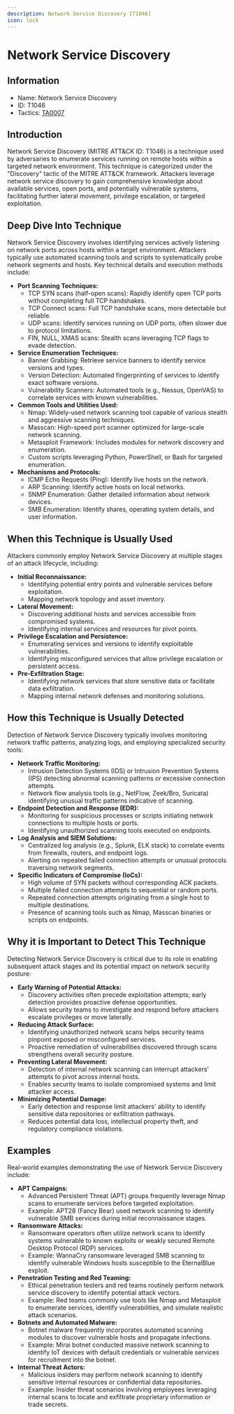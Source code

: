 ```yaml
---
description: Network Service Discovery [T1046]
icon: lock
---
```


# Network Service Discovery

## Information

- Name: Network Service Discovery
- ID: T1046
- Tactics: [TA0007](../TA0007/TA0007.md)

## Introduction

Network Service Discovery (MITRE ATT\&CK ID: T1046) is a technique used by adversaries to enumerate services running on remote hosts within a targeted network environment. This technique is categorized under the "Discovery" tactic of the MITRE ATT\&CK framework. Attackers leverage network service discovery to gain comprehensive knowledge about available services, open ports, and potentially vulnerable systems, facilitating further lateral movement, privilege escalation, or targeted exploitation.

## Deep Dive Into Technique

Network Service Discovery involves identifying services actively listening on network ports across hosts within a target environment. Attackers typically use automated scanning tools and scripts to systematically probe network segments and hosts. Key technical details and execution methods include:

- **Port Scanning Techniques:**
  - TCP SYN scans (half-open scans): Rapidly identify open TCP ports without completing full TCP handshakes.
  - TCP Connect scans: Full TCP handshake scans, more detectable but reliable.
  - UDP scans: Identify services running on UDP ports, often slower due to protocol limitations.
  - FIN, NULL, XMAS scans: Stealth scans leveraging TCP flags to evade detection.
- **Service Enumeration Techniques:**
  - Banner Grabbing: Retrieve service banners to identify service versions and types.
  - Version Detection: Automated fingerprinting of services to identify exact software versions.
  - Vulnerability Scanners: Automated tools (e.g., Nessus, OpenVAS) to correlate services with known vulnerabilities.
- **Common Tools and Utilities Used:**
  - Nmap: Widely-used network scanning tool capable of various stealth and aggressive scanning techniques.
  - Masscan: High-speed port scanner optimized for large-scale network scanning.
  - Metasploit Framework: Includes modules for network discovery and enumeration.
  - Custom scripts leveraging Python, PowerShell, or Bash for targeted enumeration.
- **Mechanisms and Protocols:**
  - ICMP Echo Requests (Ping): Identify live hosts on the network.
  - ARP Scanning: Identify active hosts on local networks.
  - SNMP Enumeration: Gather detailed information about network devices.
  - SMB Enumeration: Identify shares, operating system details, and user information.

## When this Technique is Usually Used

Attackers commonly employ Network Service Discovery at multiple stages of an attack lifecycle, including:

- **Initial Reconnaissance:**
  - Identifying potential entry points and vulnerable services before exploitation.
  - Mapping network topology and asset inventory.
- **Lateral Movement:**
  - Discovering additional hosts and services accessible from compromised systems.
  - Identifying internal services and resources for pivot points.
- **Privilege Escalation and Persistence:**
  - Enumerating services and versions to identify exploitable vulnerabilities.
  - Identifying misconfigured services that allow privilege escalation or persistent access.
- **Pre-Exfiltration Stage:**
  - Identifying network services that store sensitive data or facilitate data exfiltration.
  - Mapping internal network defenses and monitoring solutions.

## How this Technique is Usually Detected

Detection of Network Service Discovery typically involves monitoring network traffic patterns, analyzing logs, and employing specialized security tools:

- **Network Traffic Monitoring:**
  - Intrusion Detection Systems (IDS) or Intrusion Prevention Systems (IPS) detecting abnormal scanning patterns or excessive connection attempts.
  - Network flow analysis tools (e.g., NetFlow, Zeek/Bro, Suricata) identifying unusual traffic patterns indicative of scanning.
- **Endpoint Detection and Response (EDR):**
  - Monitoring for suspicious processes or scripts initiating network connections to multiple hosts or ports.
  - Identifying unauthorized scanning tools executed on endpoints.
- **Log Analysis and SIEM Solutions:**
  - Centralized log analysis (e.g., Splunk, ELK stack) to correlate events from firewalls, routers, and endpoint logs.
  - Alerting on repeated failed connection attempts or unusual protocols traversing network segments.
- **Specific Indicators of Compromise (IoCs):**
  - High volume of SYN packets without corresponding ACK packets.
  - Multiple failed connection attempts to sequential or random ports.
  - Repeated connection attempts originating from a single host to multiple destinations.
  - Presence of scanning tools such as Nmap, Masscan binaries or scripts on endpoints.

## Why it is Important to Detect This Technique

Detecting Network Service Discovery is critical due to its role in enabling subsequent attack stages and its potential impact on network security posture:

- **Early Warning of Potential Attacks:**
  - Discovery activities often precede exploitation attempts; early detection provides proactive defense opportunities.
  - Allows security teams to investigate and respond before attackers escalate privileges or move laterally.
- **Reducing Attack Surface:**
  - Identifying unauthorized network scans helps security teams pinpoint exposed or misconfigured services.
  - Proactive remediation of vulnerabilities discovered through scans strengthens overall security posture.
- **Preventing Lateral Movement:**
  - Detection of internal network scanning can interrupt attackers' attempts to pivot across internal hosts.
  - Enables security teams to isolate compromised systems and limit attacker access.
- **Minimizing Potential Damage:**
  - Early detection and response limit attackers' ability to identify sensitive data repositories or exfiltration pathways.
  - Reduces potential data loss, intellectual property theft, and regulatory compliance violations.

## Examples

Real-world examples demonstrating the use of Network Service Discovery include:

- **APT Campaigns:**
  - Advanced Persistent Threat (APT) groups frequently leverage Nmap scans to enumerate services before targeted exploitation.
  - Example: APT28 (Fancy Bear) used network scanning to identify vulnerable SMB services during initial reconnaissance stages.
- **Ransomware Attacks:**
  - Ransomware operators often utilize network scans to identify systems vulnerable to known exploits or weakly secured Remote Desktop Protocol (RDP) services.
  - Example: WannaCry ransomware leveraged SMB scanning to identify vulnerable Windows hosts susceptible to the EternalBlue exploit.
- **Penetration Testing and Red Teaming:**
  - Ethical penetration testers and red teams routinely perform network service discovery to identify potential attack vectors.
  - Example: Red teams commonly use tools like Nmap and Metasploit to enumerate services, identify vulnerabilities, and simulate realistic attack scenarios.
- **Botnets and Automated Malware:**
  - Botnet malware frequently incorporates automated scanning modules to discover vulnerable hosts and propagate infections.
  - Example: Mirai botnet conducted massive network scanning to identify IoT devices with default credentials or vulnerable services for recruitment into the botnet.
- **Internal Threat Actors:**
  - Malicious insiders may perform network scanning to identify sensitive internal resources or confidential data repositories.
  - Example: Insider threat scenarios involving employees leveraging internal scans to locate and exfiltrate proprietary information or trade secrets.
